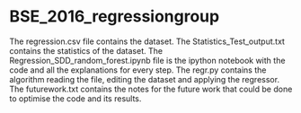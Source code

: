 # BSE_2016_regressiongroup


The regression.csv file contains the dataset.
The Statistics_Test_output.txt contains the statistics of the dataset.
The Regression_SDD_random_forest.ipynb file is the ipython notebook with the code and all the explanations for every step.
The regr.py contains the algorithm reading the file, editing the dataset and applying the regressor.
The futurework.txt contains the notes for the future work that could be done to optimise the code and its results.
